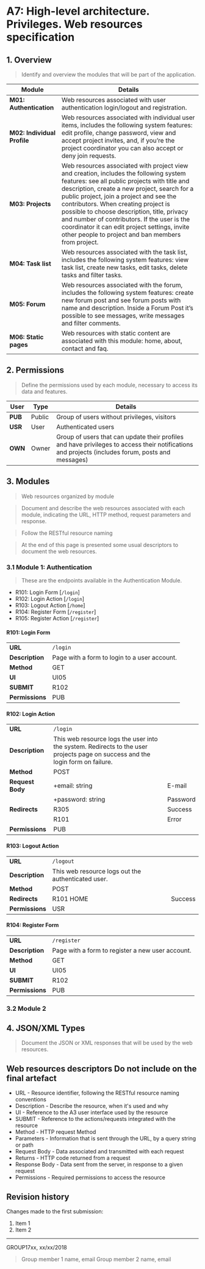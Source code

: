 # A7: High-level architecture. Privileges. Web resources specification
 
## 1. Overview
 
> Identify and overview the modules that will be part of the application.

| __Module__ | Details                                                                              |
| ------- | --------------------------------------------------------------------------------------- |
| __M01: Authentication__ | Web resources associated with user authentication login/logout and registration.|
| __M02: Individual Profile__ | Web resources associated with individual user items, includes the following system features: edit profile, change password, view and accept project invites, and, if you’re the project coordinator you can also accept or deny join requests.|
| __M03: Projects__ | Web resources associated with project view and creation, includes the following system features: see all public projects with title and description, create a new project, search for a public project, join a project and see the contributors. When creating project is possible to choose description, title, privacy and number of contributors. If the user is the coordinator it can edit project settings, invite other people to project and ban members from project.| 
| __M04: Task list__ | Web resources associated with the task list, includes the following system features: view task list, create new tasks, edit tasks, delete tasks and filter tasks.|
| __M05: Forum__ | Web resources associated with the forum, includes the following system features: create new forum post and see forum posts with name and description. Inside a Forum Post it’s possible to see messages, write messages and filter comments.|
| __M06: Static pages__ |Web resources with static content are associated with this module: home, about, contact and faq.|


## 2. Permissions
 
> Define the permissions used by each module, necessary to access its data and features.

| __User__ | Type | Details |
| ------- | ------------- | --------------------------------------------------------------------------------------- |
| __PUB__ | Public | Group of users without privileges, visitors |                                                                     |
| __USR__ | User | Authenticated users |
| __OWN__ | Owner  |Group of users that can update their profiles and have privileges to access their notifications and projects (includes forum, posts and messages) |                                                                |
 
## 3. Modules
 
> Web resources organized by module

> Document and describe the web resources associated with each module, indicating the URL, HTTP method, request parameters and response.

> Follow the RESTful resource naming

> At the end of this page is presented some usual descriptors to document the web resources.

 
### 3.1 Module 1: Authentication
 > These are the endpoints available in the Authentication Module.
 
  * R101: Login Form [`/login`]
  * R102: Login Action [`/login`]
  * R103: Logout Action [`/home`]
  * R104: Register Form [`/register`]
  * R105: Register Action [`/register`]

#### R101: Login Form

|  |   |
| ------- | ------------- |
| __URL__ | `/login` |
| __Description__ | Page with a form to login to a user account.|
| __Method__ | GET|
| __UI__ | UI05|
| __SUBMIT__ | R102|
| __Permissions__ | PUB|

#### R102: Login Action

|  |   |   |
| ---- | ---- | ---- |
| __URL__ | `/login` |
| __Description__ | This web resource logs the user into the system. Redirects to the user projects page on success and the login form on failure.|
| __Method__ | POST|
| __Request Body__ | +email: string | E-mail |
|  | +password: string | Password |
| __Redirects__ | R305  | Success |
|  | R101  | Error |
| __Permissions__ | PUB|

#### R103: Logout Action

|  |   |  |
| ------- | ------------- | ------------- |
| __URL__ | `/logout` |
| __Description__ | This web resource logs out the authenticated user.|
| __Method__ | POST|
| __Redirects__ | R101 HOME  | Success |
| __Permissions__ | USR |

#### R104: Register Form

|  |   |
| ------- | ------------- |
| __URL__ | `/register` |
| __Description__ | Page with a form to register a new user account.| PAREEEEI AQUIII
| __Method__ | GET|
| __UI__ | UI05|
| __SUBMIT__ | R102|
| __Permissions__ | PUB|




### 3.2 Module 2
 
## 4. JSON/XML Types
 
> Document the JSON or XML responses that will be used by the web resources.
 
## Web resources descriptors <note important>Do not include on the final artefact</note>
 
  * URL - Resource identifier, following the RESTful resource naming conventions 
  * Description - Describe the resource, when it's used and why
  * UI - Reference to the A3 user interface used by the resource
  * SUBMIT - Reference to the actions/requests integrated with the resource
  * Method - HTTP request Method
  * Parameters - Information that is sent through the URL, by a query string or path
  * Request Body - Data associated and transmitted with each request
  * Returns - HTTP code returned from a request
  * Response Body - Data sent from the server, in response to a given request
  * Permissions - Required permissions to access the resource
 
## Revision history
 
Changes made to the first submission:
1. Item 1
1. Item 2
 
***
 
GROUP17xx, xx/xx/2018
 
> Group member 1 name, email
> Group member 2 name, email
